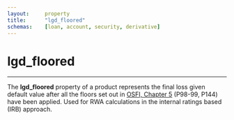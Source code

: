 ```yaml
---
layout:     property
title:      "lgd_floored"
schemas:    [loan, account, security, derivative]
---
```


# lgd_floored

---

The **lgd_floored** property of a product represents the final loss given default value after all the floors set out in [OSFI, Chapter 5][osfi] (P98-99, P144) have been applied. Used for RWA calculations in the internal ratings based (IRB) approach.

[osfi]: https://www.osfi-bsif.gc.ca/Eng/fi-if/rg-ro/gdn-ort/gl-ld/Pages/CAR22_chpt5.aspx
